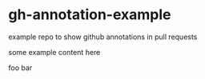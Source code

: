 # gh-annotation-example
example repo to show github annotations in pull requests

some example content here

foo bar
